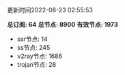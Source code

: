 更新时间2022-08-23 02:55:53

**总订阅: 64**
**总节点: 8900**
**有效节点: 1973**
- ssr节点: 14
- ss节点: 245
- v2ray节点: 1686
- trojan节点: 28
